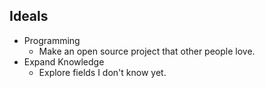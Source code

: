## Ideals
[comment]: <> (TODO : change to yml file)
- Programming
    - Make an open source project that other people love.
- Expand Knowledge
    - Explore fields I don't know yet.